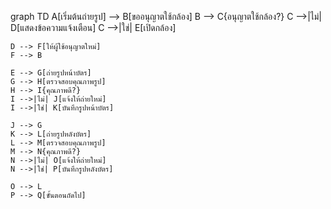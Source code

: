 graph TD
    A[เริ่มต้นถ่ายรูป] --> B[ขออนุญาตใช้กล้อง]
    B --> C{อนุญาตใช้กล้อง?}
    C -->|ไม่| D[แสดงข้อความแจ้งเตือน]
    C -->|ใช่| E[เปิดกล้อง]
    
    D --> F[ให้ผู้ใช้อนุญาตใหม่]
    F --> B
    
    E --> G[ถ่ายรูปหน้าบัตร]
    G --> H[ตรวจสอบคุณภาพรูป]
    H --> I{คุณภาพดี?}
    I -->|ไม่| J[แจ้งให้ถ่ายใหม่]
    I -->|ใช่| K[บันทึกรูปหน้าบัตร]
    
    J --> G
    K --> L[ถ่ายรูปหลังบัตร]
    L --> M[ตรวจสอบคุณภาพรูป]
    M --> N{คุณภาพดี?}
    N -->|ไม่| O[แจ้งให้ถ่ายใหม่]
    N -->|ใช่| P[บันทึกรูปหลังบัตร]
    
    O --> L
    P --> Q[ขั้นตอนถัดไป]